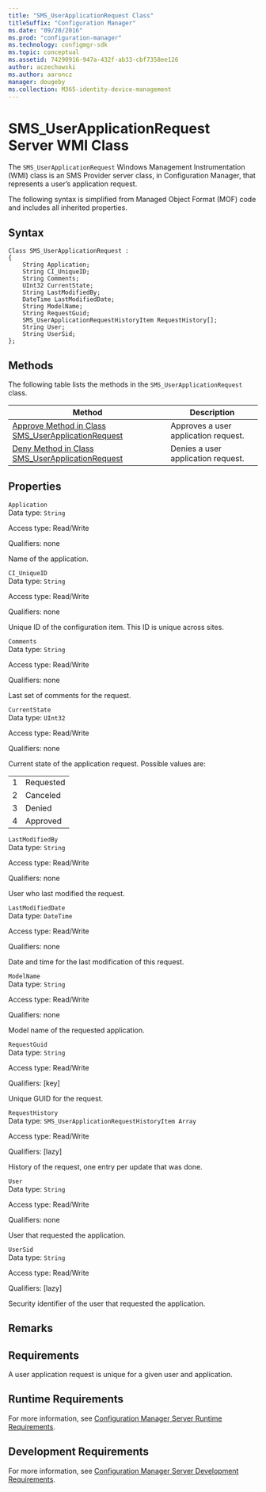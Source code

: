 ```yaml
---
title: "SMS_UserApplicationRequest Class"
titleSuffix: "Configuration Manager"
ms.date: "09/20/2016"
ms.prod: "configuration-manager"
ms.technology: configmgr-sdk
ms.topic: conceptual
ms.assetid: 74290916-947a-432f-ab33-cbf7358ee126
author: aczechowski
ms.author: aaroncz
manager: dougeby
ms.collection: M365-identity-device-management
---
```

# SMS_UserApplicationRequest Server WMI Class
The `SMS_UserApplicationRequest` Windows Management Instrumentation (WMI) class is an SMS Provider server class, in Configuration Manager, that represents a user’s application request.  

 The following syntax is simplified from Managed Object Format (MOF) code and includes all inherited properties.  

## Syntax  

```  
Class SMS_UserApplicationRequest :    
{  
    String Application;  
    String CI_UniqueID;  
    String Comments;  
    UInt32 CurrentState;  
    String LastModifiedBy;  
    DateTime LastModifiedDate;  
    String ModelName;  
    String RequestGuid;  
    SMS_UserApplicationRequestHistoryItem RequestHistory[];  
    String User;  
    String UserSid;  
};  
```  

## Methods  
 The following table lists the methods in the `SMS_UserApplicationRequest` class.  

|Method|Description|  
|------------|-----------------|  
|[Approve Method in Class SMS_UserApplicationRequest](../../../develop/reference/apps/approve-method-in-class-sms_userapplicationrequest.md)|Approves a user application request.|  
|[Deny Method in Class SMS_UserApplicationRequest](../../../develop/reference/apps/deny-method-in-class-sms_userapplicationrequest.md)|Denies a user application request.|  

## Properties  
 `Application`  
 Data type: `String`  

 Access type: Read/Write  

 Qualifiers: none  

 Name of the application.  

 `CI_UniqueID`  
 Data type: `String`  

 Access type: Read/Write  

 Qualifiers: none  

 Unique ID of the configuration item. This ID is unique across sites.  

 `Comments`  
 Data type: `String`  

 Access type: Read/Write  

 Qualifiers: none  

 Last set of comments for the request.  

 `CurrentState`  
 Data type: `UInt32`  

 Access type: Read/Write  

 Qualifiers: none  

 Current state of the application request. Possible values are:  

|||  
|-|-|  
|1|Requested|  
|2|Canceled|  
|3|Denied|  
|4|Approved|  

 `LastModifiedBy`  
 Data type: `String`  

 Access type: Read/Write  

 Qualifiers: none  

 User who last modified the request.  

 `LastModifiedDate`  
 Data type: `DateTime`  

 Access type: Read/Write  

 Qualifiers: none  

 Date and time for the last modification of this request.  

 `ModelName`  
 Data type: `String`  

 Access type: Read/Write  

 Qualifiers: none  

 Model name of the requested application.  

 `RequestGuid`  
 Data type: `String`  

 Access type: Read/Write  

 Qualifiers: [key]  

 Unique GUID for the request.  

 `RequestHistory`  
 Data type: `SMS_UserApplicationRequestHistoryItem Array`  

 Access type: Read/Write  

 Qualifiers: [lazy]  

 History of the request, one entry per update that was done.  

 `User`  
 Data type: `String`  

 Access type: Read/Write  

 Qualifiers: none  

 User that requested the application.  

 `UserSid`  
 Data type: `String`  

 Access type: Read/Write  

 Qualifiers: [lazy]  

 Security identifier of the user that requested the application.  

## Remarks  

## Requirements  
 A user application request is unique for a given user and application.  

## Runtime Requirements  
 For more information, see [Configuration Manager Server Runtime Requirements](../../../develop/core/reqs/server-runtime-requirements.md).  

## Development Requirements  
 For more information, see [Configuration Manager Server Development Requirements](../../../develop/core/reqs/server-development-requirements.md).

